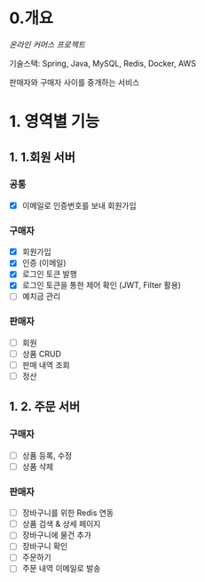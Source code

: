 # 0.개요
*온라인 커머스 프로젝트*

기술스택: Spring, Java, MySQL, Redis, Docker, AWS

판매자와 구매자 사이를 중개하는 서비스

# 1. 영역별 기능

## 1. 1.회원 서버

### 공통
- [x] 이메일로 인증번호를 보내 회원가입

### 구매자
- [x] 회원가입
- [x] 인증 (이메일)
- [x] 로그인 토큰 발행
- [x] 로그인 토큰을 통한 제어 확인 (JWT, Filter 활용)
- [ ] 예치금 관리

### 판매자
- [ ] 회원
- [ ] 상품 CRUD
- [ ] 판매 내역 조회
- [ ] 정산

## 1. 2. 주문 서버

### 구매자
- [ ] 상품 등록, 수정
- [ ] 상품 삭제

### 판매자
- [ ] 장바구니를 위한 Redis 연동
- [ ] 상품 검색 & 상세 페이지
- [ ] 장바구니에 물건 추가
- [ ] 장바구니 확인
- [ ] 주문하기
- [ ] 주문 내역 이메일로 발송